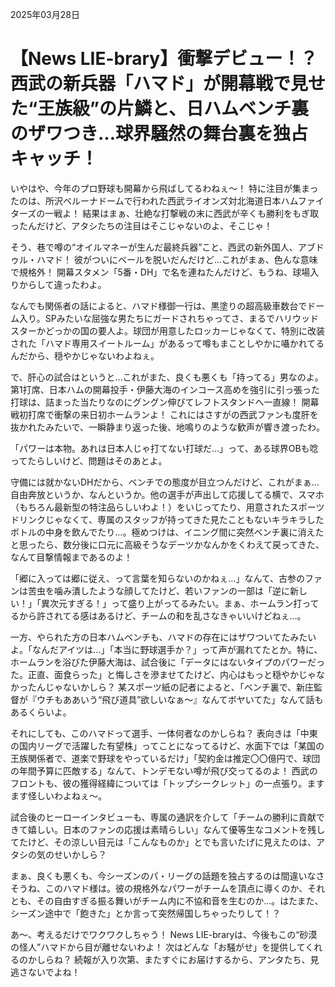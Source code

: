 2025年03月28日

# 【News LIE-brary】衝撃デビュー！？ 西武の新兵器「ハマド」が開幕戦で見せた“王族級”の片鱗と、日ハムベンチ裏のザワつき…球界騒然の舞台裏を独占キャッチ！

いやはや、今年のプロ野球も開幕から飛ばしてるわねぇ～！ 特に注目が集まったのは、所沢ベルーナドームで行われた西武ライオンズ対北海道日本ハムファイターズの一戦よ！ 結果はまぁ、壮絶な打撃戦の末に西武が辛くも勝利をもぎ取ったんだけど、アタシたちの注目はそこじゃないのよ、そこじゃ！

そう、巷で噂の“オイルマネーが生んだ最終兵器”こと、西武の新外国人、アブドゥル・ハマド！ 彼がついにベールを脱いだんだけど…これがまぁ、色んな意味で規格外！ 開幕スタメン「5番・DH」で名を連ねたんだけど、もうね、球場入りからして違ったわよ。

なんでも関係者の話によると、ハマド様御一行は、黒塗りの超高級車数台でドーム入り。SPみたいな屈強な男たちにガードされちゃってさ、まるでハリウッドスターかどっかの国の要人よ。球団が用意したロッカーじゃなくて、特別に改装された「ハマド専用スイートルーム」があるって噂もまことしやかに囁かれてるんだから、穏やかじゃないわよねぇ。

で、肝心の試合はというと…これがまた、良くも悪くも「持ってる」男なのよ。第1打席、日本ハムの開幕投手・伊藤大海のインコース高めを強引に引っ張った打球は、詰まった当たりなのにグングン伸びてレフトスタンドへ一直線！ 開幕戦初打席で衝撃の来日初ホームランよ！ これにはさすがの西武ファンも度肝を抜かれたみたいで、一瞬静まり返った後、地鳴りのような歓声が響き渡ったわ。

「パワーは本物。あれは日本人じゃ打てない打球だ…」って、ある球界OBも唸ってたらしいけど、問題はそのあとよ。

守備には就かないDHだから、ベンチでの態度が目立つんだけど、これがまぁ…自由奔放というか、なんというか。他の選手が声出して応援してる横で、スマホ（もちろん最新型の特注品らしいわよ！）をいじってたり、用意されたスポーツドリンクじゃなくて、専属のスタッフが持ってきた見たこともないキラキラしたボトルの中身を飲んでたり…。極めつけは、イニング間に突然ベンチ裏に消えたと思ったら、数分後に口元に高級そうなデーツかなんかをくわえて戻ってきた、なんて目撃情報まであるのよ！

「郷に入っては郷に従え、って言葉を知らないのかねぇ…」なんて、古参のファンは苦虫を噛み潰したような顔してたけど、若いファンの一部は「逆に新しい！」「異次元すぎる！」って盛り上がってるみたい。まぁ、ホームラン打ってるから許されてる感はあるけど、チームの和を乱さなきゃいいけどねぇ…。

一方、やられた方の日本ハムベンチも、ハマドの存在にはザワついてたみたいよ。「なんだアイツは…」「本当に野球選手か？」って声が漏れてたとか。特に、ホームランを浴びた伊藤大海は、試合後に「データにはないタイプのパワーだった。正直、面食らった」と悔しさを滲ませてたけど、内心はもっと穏やかじゃなかったんじゃないかしら？ 某スポーツ紙の記者によると、「ベンチ裏で、新庄監督が『ウチもああいう“飛び道具”欲しいなぁ～』なんてボヤいてた」なんて話もあるくらいよ。

それにしても、このハマドって選手、一体何者なのかしらね？ 表向きは「中東の国内リーグで活躍した有望株」ってことになってるけど、水面下では「某国の王族関係者で、道楽で野球をやっているだけ」「契約金は推定〇〇億円で、球団の年間予算に匹敵する」なんて、トンデモない噂が飛び交ってるのよ！ 西武のフロントも、彼の獲得経緯については「トップシークレット」の一点張り。ますます怪しいわよねぇ～。

試合後のヒーローインタビューも、専属の通訳を介して「チームの勝利に貢献できて嬉しい。日本のファンの応援は素晴らしい」なんて優等生なコメントを残してたけど、その涼しい目元は「こんなものか」とでも言いたげに見えたのは、アタシの気のせいかしら？

まぁ、良くも悪くも、今シーズンのパ・リーグの話題を独占するのは間違いなさそうね、このハマド様は。彼の規格外なパワーがチームを頂点に導くのか、それとも、その自由すぎる振る舞いがチーム内に不協和音を生むのか…。はたまた、シーズン途中で「飽きた」とか言って突然帰国しちゃったりして！？

あ～、考えるだけでワクワクしちゃう！ News LIE-braryは、今後もこの“砂漠の怪人”ハマドから目が離せないわよ！ 次はどんな「お騒がせ」を提供してくれるのかしらね？ 続報が入り次第、またすぐにお届けするから、アンタたち、見逃さないでよね！